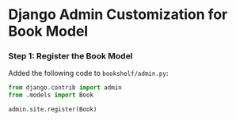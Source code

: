 # Django Admin Customization for Book Model

### Step 1: Register the Book Model
Added the following code to `bookshelf/admin.py`:
```python
from django.contrib import admin
from .models import Book

admin.site.register(Book)
